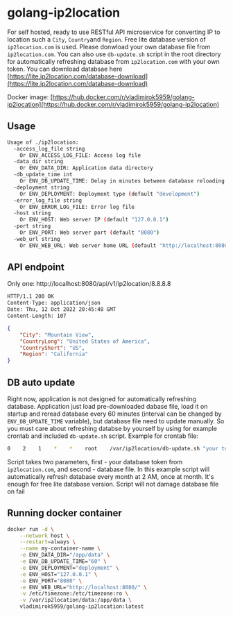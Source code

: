 # golang-ip2location

For self hosted, ready to use RESTful API microservice for converting IP to location such a `City`, `Country`and `Region`. Free lite database version of `ip2location.com` is used. Please donwload your own database file from `ip2location.com`. You can also use `db-update.sh` script in the root directory for automatically refreshing database from `ip2location.com` with your own token. You can download databsae here [https://lite.ip2location.com/database-download](https://lite.ip2location.com/database-download)

Docker image: [https://hub.docker.com/r/vladimirok5959/golang-ip2location](https://hub.docker.com/r/vladimirok5959/golang-ip2location)

## Usage

```sh
Usage of ./ip2location:
  -access_log_file string
    Or ENV_ACCESS_LOG_FILE: Access log file
  -data_dir string
    Or ENV_DATA_DIR: Application data directory
  -db_update_time int
    Or ENV_DB_UPDATE_TIME: Delay in minutes between database reloading (default 60)
  -deployment string
    Or ENV_DEPLOYMENT: Deployment type (default "development")
  -error_log_file string
    Or ENV_ERROR_LOG_FILE: Error log file
  -host string
    Or ENV_HOST: Web server IP (default "127.0.0.1")
  -port string
    Or ENV_PORT: Web server port (default "8080")
  -web_url string
    Or ENV_WEB_URL: Web server home URL (default "http://localhost:8080/")
```

## API endpoint

Only one: http://localhost:8080/api/v1/ip2location/8.8.8.8

```txt
HTTP/1.1 200 OK
Content-Type: application/json
Date: Thu, 12 Oct 2022 20:45:48 GMT
Content-Length: 107
```

```json
{
    "City": "Mountain View",
    "CountryLong": "United States of America",
    "CountryShort": "US",
    "Region": "California"
}
```

## DB auto update

Right now, application is not designed for automatically refreshing database. Application just load pre-downloaded dabase file, load it on startup and reread database every 60 minutes (interval can be changed by `ENV_DB_UPDATE_TIME` variable), but database file need to update manually. So you must care about refreshing databse by yourself by using for example crontab and included `db-update.sh` script. Example for crontab file:

```sh
0    2    1    *    *    root    /var/ip2location/db-update.sh "your token" "/var/ip2location/data/IP2LOCATION-LITE-DB3.BIN" > /dev/null 2>&1
```

Script takes two parameters, first - your database token from `ip2location.com`, and second - database file. In this example script will automatically refresh database every month at 2 AM, once at month. It's enough for free lite database version. Script will not damage database file on fail

## Running docker container

```sh
docker run -d \
    --network host \
    --restart=always \
    --name my-container-name \
    -e ENV_DATA_DIR="/app/data" \
    -e ENV_DB_UPDATE_TIME="60" \
    -e ENV_DEPLOYMENT="deployment" \
    -e ENV_HOST="127.0.0.1" \
    -e ENV_PORT="8080" \
    -e ENV_WEB_URL="http://localhost:8080/" \
    -v /etc/timezone:/etc/timezone:ro \
    -v /var/ip2location/data:/app/data \
    vladimirok5959/golang-ip2location:latest
```
